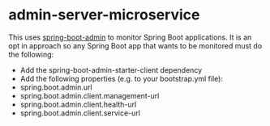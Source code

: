 # admin-server-microservice

This uses [spring-boot-admin](https://github.com/codecentric/spring-boot-admin) to monitor Spring Boot applications.
It is an opt in approach so any Spring Boot app that wants to be monitored must do the following:

* Add the spring-boot-admin-starter-client dependency
* Add the following properties (e.g. to your bootstrap.yml file):
 * spring.boot.admin.url 
 * spring.boot.admin.client.management-url
 * spring.boot.admin.client.health-url
 * spring.boot.admin.client.service-url
